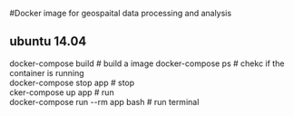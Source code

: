 #Docker image for geospaital data processing and analysis     
## ubuntu 14.04

docker-compose build		   # build a image 
docker-compose ps                  # chekc if the container is running   
docker-compose stop app            # stop        
cker-compose up app                # run  
docker-compose run --rm app bash   # run terminal

